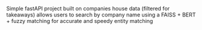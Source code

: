 Simple fastAPI project built on companies house data (filtered for takeaways) allows users to search by company name using a FAISS + BERT + fuzzy matching for accurate and speedy entity matching 
